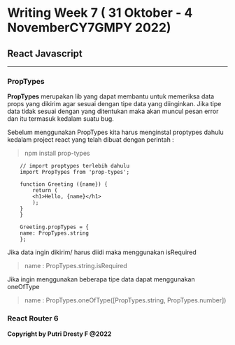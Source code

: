 # Writing Week 7 ( 31 Oktober - 4 NovemberCY7GMPY 2022)
## React Javascript
---

### PropTypes
**PropTypes** merupakan lib yang dapat membantu untuk memeriksa data props yang dikirim agar sesuai dengan tipe data yang diinginkan. Jika tipe data tidak sesuai dengan yang ditentukan maka akan muncul pesan error dan itu termasuk kedalam suatu bug.

Sebelum menggunakan PropTypes kita harus menginstal proptypes dahulu kedalam project react yang telah dibuat dengan perintah :
> npm install prop-types

```
    // import proptypes terlebih dahulu
    import PropTypes from 'prop-types';

    function Greeting ({name}) {
        return (
        <h1>Hello, {name}</h1>
        );
    }
    }

    Greeting.propTypes = {
    name: PropTypes.string
    }; 
```
Jika data ingin dikirim/ harus diidi maka menggunakan isRequired 
> name : PropTypes.string.isRequired

Jika ingin menggunakan beberapa tipe data dapat menggunakan oneOfType
> name : PropTypes.oneOfType([PropTypes.string, PropTypes.number])


### React Router 6



**Copyright by Putri Dresty F @2022**
